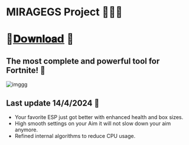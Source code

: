 # MIRAGEGS Project 🚀🚀🚀

# 📁[𝐃𝗼𝐰𝐧𝐥𝐨𝐚𝗱](https://discord.gg/WrpDQrKWRX) 🌈

## The most complete and powerful tool for Fortnite! 🌈

![imggg](https://github.com/abing65jasper/upgraded-memory/assets/166774842/996a6f02-15e1-47f5-babf-a6184406481b)

## Last update 14/4/2024 🚀

- Your favorite ESP just got better with enhanced health and box sizes.
- High smooth settings on your Aim it will not slow down your aim anymore.
- Refined internal algorithms to reduce CPU usage.


